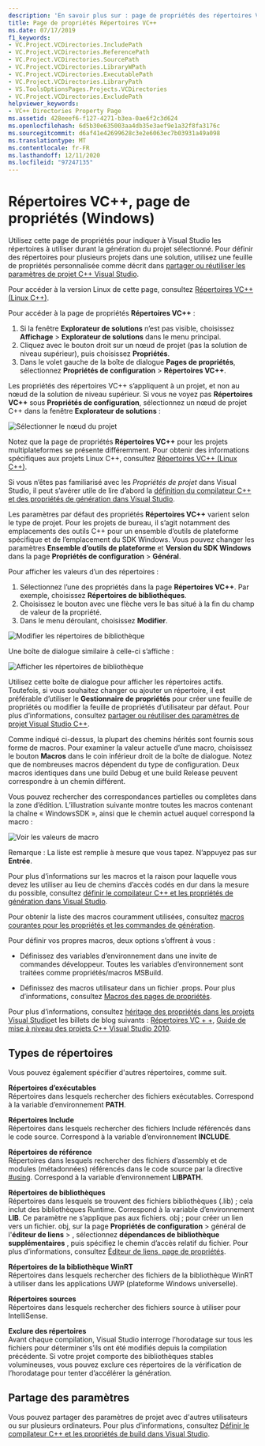 ```yaml
---
description: 'En savoir plus sur : page de propriétés des répertoires VC + + (Windows)'
title: Page de propriétés Répertoires VC++
ms.date: 07/17/2019
f1_keywords:
- VC.Project.VCDirectories.IncludePath
- VC.Project.VCDirectories.ReferencePath
- VC.Project.VCDirectories.SourcePath
- VC.Project.VCDirectories.LibraryWPath
- VC.Project.VCDirectories.ExecutablePath
- VC.Project.VCDirectories.LibraryPath
- VS.ToolsOptionsPages.Projects.VCDirectories
- VC.Project.VCDirectories.ExcludePath
helpviewer_keywords:
- VC++ Directories Property Page
ms.assetid: 428eeef6-f127-4271-b3ea-0ae6f2c3d624
ms.openlocfilehash: 6d5b30e635003aa4db35e3aef9e1a32f8fa3176c
ms.sourcegitcommit: d6af41e42699628c3e2e6063ec7b03931a49a098
ms.translationtype: MT
ms.contentlocale: fr-FR
ms.lasthandoff: 12/11/2020
ms.locfileid: "97247135"
---
```

# <a name="vc-directories-property-page-windows"></a>Répertoires VC++, page de propriétés (Windows)

Utilisez cette page de propriétés pour indiquer à Visual Studio les répertoires à utiliser durant la génération du projet sélectionné. Pour définir des répertoires pour plusieurs projets dans une solution, utilisez une feuille de propriétés personnalisée comme décrit dans [partager ou réutiliser les paramètres de projet C++ Visual Studio](../create-reusable-property-configurations.md).

Pour accéder à la version Linux de cette page, consultez [Répertoires VC++ (Linux C++)](../../linux/prop-pages/directories-linux.md).

Pour accéder à la page de propriétés **Répertoires VC++** :

1. Si la fenêtre **Explorateur de solutions** n’est pas visible, choisissez **Affichage** > **Explorateur de solutions** dans le menu principal.
1. Cliquez avec le bouton droit sur un nœud de projet (pas la solution de niveau supérieur), puis choisissez **Propriétés**.
1. Dans le volet gauche de la boîte de dialogue **Pages de propriétés**, sélectionnez **Propriétés de configuration** > **Répertoires VC++**.

Les propriétés des répertoires VC++ s’appliquent à un projet, et non au nœud de la solution de niveau supérieur. Si vous ne voyez pas **Répertoires VC++** sous **Propriétés de configuration**, sélectionnez un nœud de projet C++ dans la fenêtre **Explorateur de solutions** :

![Sélectionner le nœud du projet](../media/vcppdir.png "Sélectionnez le nœud du projet pour afficher les propriétés des répertoires VC + +")

Notez que la page de propriétés **Répertoires VC++** pour les projets multiplateformes se présente différemment. Pour obtenir des informations spécifiques aux projets Linux C++, consultez [Répertoires VC++ (Linux C++)](../../linux/prop-pages/directories-linux.md).

Si vous n’êtes pas familiarisé avec les *Propriétés de projet* dans Visual Studio, il peut s’avérer utile de lire d’abord la [définition du compilateur C++ et des propriétés de génération dans Visual Studio](../working-with-project-properties.md).

Les paramètres par défaut des propriétés **Répertoires VC++** varient selon le type de projet. Pour les projets de bureau, il s’agit notamment des emplacements des outils C++ pour un ensemble d’outils de plateforme spécifique et de l’emplacement du SDK Windows. Vous pouvez changer les paramètres **Ensemble d’outils de plateforme** et **Version du SDK Windows** dans la page **Propriétés de configuration** > **Général**.

Pour afficher les valeurs d’un des répertoires :

1. Sélectionnez l’une des propriétés dans la page **Répertoires VC++**. Par exemple, choisissez **Répertoires de bibliothèques**.
1. Choisissez le bouton avec une flèche vers le bas situé à la fin du champ de valeur de la propriété.
1. Dans le menu déroulant, choisissez **Modifier**.

![Modifier les répertoires de bibliothèque](../media/vcppdir_libdir_edit.png "Boîte de dialogue pour modifier les chemins de bibliothèque")

Une boîte de dialogue similaire à celle-ci s’affiche :

![Afficher les répertoires de bibliothèque](../media/vcppdir_libdir.png "Boîte de dialogue pour ajouter ou supprimer des chemins de bibliothèque")

Utilisez cette boîte de dialogue pour afficher les répertoires actifs. Toutefois, si vous souhaitez changer ou ajouter un répertoire, il est préférable d’utiliser le **Gestionnaire de propriétés** pour créer une feuille de propriétés ou modifier la feuille de propriétés d’utilisateur par défaut. Pour plus d’informations, consultez [partager ou réutiliser des paramètres de projet Visual Studio C++](../create-reusable-property-configurations.md).

Comme indiqué ci-dessus, la plupart des chemins hérités sont fournis sous forme de macros.  Pour examiner la valeur actuelle d’une macro, choisissez le bouton **Macros** dans le coin inférieur droit de la boîte de dialogue. Notez que de nombreuses macros dépendent du type de configuration. Deux macros identiques dans une build Debug et une build Release peuvent correspondre à un chemin différent.

Vous pouvez rechercher des correspondances partielles ou complètes dans la zone d’édition. L’illustration suivante montre toutes les macros contenant la chaîne « WindowsSDK », ainsi que le chemin actuel auquel correspond la macro :

![Voir les valeurs de macro](../media/vcppdir_libdir_macros.png "Boîte de dialogue pour modifier les macros")

Remarque : La liste est remplie à mesure que vous tapez. N’appuyez pas sur **Entrée**.

Pour plus d’informations sur les macros et la raison pour laquelle vous devez les utiliser au lieu de chemins d’accès codés en dur dans la mesure du possible, consultez [définir le compilateur C++ et les propriétés de génération dans Visual Studio](../working-with-project-properties.md).

Pour obtenir la liste des macros couramment utilisées, consultez [macros courantes pour les propriétés et les commandes de génération](common-macros-for-build-commands-and-properties.md).

Pour définir vos propres macros, deux options s’offrent à vous :

- Définissez des variables d’environnement dans une invite de commandes développeur. Toutes les variables d’environnement sont traitées comme propriétés/macros MSBuild.

- Définissez des macros utilisateur dans un fichier .props. Pour plus d’informations, consultez [Macros des pages de propriétés](../working-with-project-properties.md).

Pour plus d’informations, consultez [héritage des propriétés dans les projets Visual Studio](../project-property-inheritance.md)et les billets de blog suivants : [Répertoires VC + +](/archive/blogs/vsproject/vc-directories), [Guide de mise à niveau des projets C++ Visual Studio 2010](https://devblogs.microsoft.com/cppblog/visual-studio-2010-c-project-upgrade-guide/).

## <a name="directory-types"></a>Types de répertoires

Vous pouvez également spécifier d'autres répertoires, comme suit.

**Répertoires d’exécutables**<br/>
Répertoires dans lesquels rechercher des fichiers exécutables. Correspond à la variable d’environnement **PATH**.

**Répertoires Include**<br/>
Répertoires dans lesquels rechercher des fichiers Include référencés dans le code source. Correspond à la variable d’environnement **INCLUDE**.

**Répertoires de référence**<br/>
Répertoires dans lesquels rechercher des fichiers d’assembly et de modules (métadonnées) référencés dans le code source par la directive [#using](../../preprocessor/hash-using-directive-cpp.md). Correspond à la variable d’environnement **LIBPATH**.

**Répertoires de bibliothèques**<br/>
Répertoires dans lesquels se trouvent des fichiers bibliothèques (.lib) ; cela inclut des bibliothèques Runtime. Correspond à la variable d’environnement **LIB**. Ce paramètre ne s’applique pas aux fichiers. obj ; pour créer un lien vers un fichier. obj, sur la page **Propriétés de configuration**  >  général de l'**éditeur de liens**  >   , sélectionnez **dépendances de bibliothèque supplémentaires** , puis spécifiez le chemin d’accès relatif du fichier. Pour plus d’informations, consultez [Éditeur de liens, page de propriétés](linker-property-pages.md).

**Répertoires de la bibliothèque WinRT**<br/>
Répertoires dans lesquels rechercher des fichiers de la bibliothèque WinRT à utiliser dans les applications UWP (plateforme Windows universelle).

**Répertoires sources**<br/>
Répertoires dans lesquels rechercher des fichiers source à utiliser pour IntelliSense.

**Exclure des répertoires**<br/>
Avant chaque compilation, Visual Studio interroge l’horodatage sur tous les fichiers pour déterminer s’ils ont été modifiés depuis la compilation précédente. Si votre projet comporte des bibliothèques stables volumineuses, vous pouvez exclure ces répertoires de la vérification de l’horodatage pour tenter d’accélérer la génération.

## <a name="sharing-the-settings"></a>Partage des paramètres

Vous pouvez partager des paramètres de projet avec d'autres utilisateurs ou sur plusieurs ordinateurs. Pour plus d’informations, consultez [Définir le compilateur C++ et les propriétés de build dans Visual Studio](../working-with-project-properties.md).
